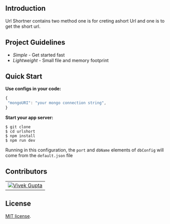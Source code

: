 Introduction
------------

Url Shortner contains two method one is for creting ashort Url and one is to get the short url.


Project Guidelines
------------------

* *Simple* - Get started fast
* *Lightweight* - Small file and memory footprint

Quick Start
---------------
**Use configs in your code:**

```js
{
 "mongoURI": "your mongo connection string",
}
```


**Start your app server:**

```shell
$ git clone 
$ cd urlshort
$ npm install
$ npm run dev
```

Running in this configuration, the `port` and `dbName` elements of `dbConfig`
will come from the `default.json` file


Contributors
------------
<table id="contributors"><tr><td><img src=https://avatars2.githubusercontent.com/u/6408450?s=460&u=1c63c011dfdc919bc21845d2fd7c6ba7ff16eada&v=4><a href="https://github.com/v-bc-vivek">Vivek Gupta</a></td>
</tr></table>

License
-------

[MIT license](https://raw.githubusercontent.com/lorenwest/node-config/master/LICENSE).